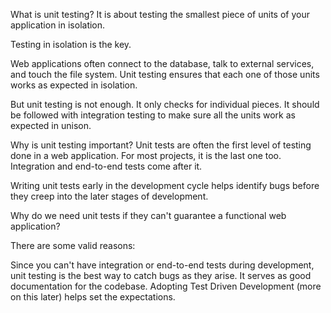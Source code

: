 What is unit testing?
It is about testing the smallest piece of units of your application in isolation.

Testing in isolation is the key.

Web applications often connect to the database, talk to external services, and touch the file system. Unit testing ensures that each one of those units works as expected in isolation.

But unit testing is not enough. It only checks for individual pieces. It should be followed with integration testing to make sure all the units work as expected in unison.

Why is unit testing important?
Unit tests are often the first level of testing done in a web application. For most projects, it is the last one too. Integration and end-to-end tests come after it.

Writing unit tests early in the development cycle helps identify bugs before they creep into the later stages of development.

Why do we need unit tests if they can't guarantee a functional web application?

There are some valid reasons:

Since you can't have integration or end-to-end tests during development, unit testing is the best way to catch bugs as they arise.
It serves as good documentation for the codebase.
Adopting Test Driven Development (more on this later) helps set the expectations.